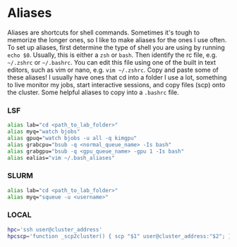 # Aliases

Aliases are shortcuts for shell commands. Sometimes it's tough to memorize the longer ones,
so I like to make aliases for the ones I use often. To set up aliases, first determine the 
type of shell you are using by running `echo $0`. Usually, this is either a `zsh` or `bash`.
Then identify the rc file, e.g. `~/.zshrc` or `~/.bashrc`. You can edit this file using one
of the built in text editors, such as vim or nano, e.g. `vim ~/.zshrc`. Copy and paste some of
these aliases! I usually have ones that cd into a folder I use a lot, something to live monitor
my jobs, start interactive sessions, and copy files (scp) onto the cluster. 
Some helpful aliases to copy into a `.bashrc` file. 

### LSF
```sh
alias lab="cd <path_to_lab_folder>"
alias myq="watch bjobs"
alias gpuq="watch bjobs -u all -q kimgpu"
alias grabcpu="bsub -q <normal_queue_name> -Is bash"
alias grabgpu="bsub -q <gpu_queue_name> -gpu 1 -Is bash"
alias ealias="vim ~/.bash_aliases"
```

### SLURM
```sh
alias lab="cd <path_to_lab_folder>"
alias myq="squeue -u <username>"
```

### LOCAL
```sh
hpc='ssh user@cluster_address'
hpcscp='function _scp2cluster() { scp "$1" user@cluster_address:"$2"; }; _scp2cluster'
```